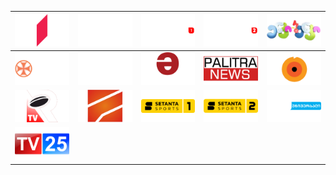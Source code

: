 | ![](https://raw.githubusercontent.com/RevGear/logo/master/Countries/GE/1TV.png)| ![](https://raw.githubusercontent.com/RevGear/logo/master/Countries/GE/2TV.png)| ![](https://raw.githubusercontent.com/RevGear/logo/master/Countries/GE/Adjarasport1.png)| ![](https://raw.githubusercontent.com/RevGear/logo/master/Countries/GE/Adjarasport2.png)| ![](https://raw.githubusercontent.com/RevGear/logo/master/Countries/GE/EnkiBenki.png)| 
|:---:|:---:|:---:|:---:|:---:| 
| ![](https://raw.githubusercontent.com/RevGear/logo/master/Countries/GE/Ertsulovneba.png)| ![](https://raw.githubusercontent.com/RevGear/logo/master/Countries/GE/Formula.png)| ![](https://raw.githubusercontent.com/RevGear/logo/master/Countries/GE/Maestro.png)| ![](https://raw.githubusercontent.com/RevGear/logo/master/Countries/GE/PalitraNews.png)| ![](https://raw.githubusercontent.com/RevGear/logo/master/Countries/GE/PosTV.png)| 
| ![](https://raw.githubusercontent.com/RevGear/logo/master/Countries/GE/RugbyTV.png)| ![](https://raw.githubusercontent.com/RevGear/logo/master/Countries/GE/Rustavi2.png)| ![](https://raw.githubusercontent.com/RevGear/logo/master/Countries/GE/SetantaSports1.png)| ![](https://raw.githubusercontent.com/RevGear/logo/master/Countries/GE/SetantaSports2.png)| ![](https://raw.githubusercontent.com/RevGear/logo/master/Countries/GE/SilkUniversal.png)| 
| ![](https://raw.githubusercontent.com/RevGear/logo/master/Countries/GE/TV25.png) | 
